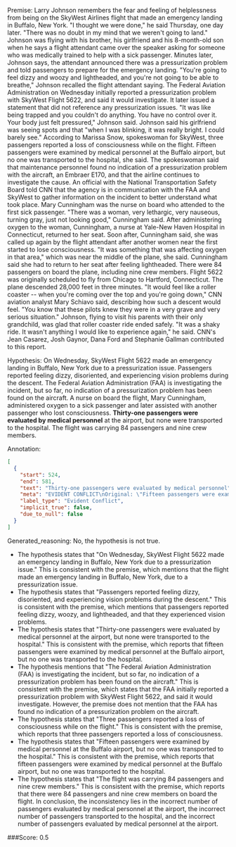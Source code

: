 
Premise:
Larry Johnson remembers the fear and feeling of helplessness from being on the SkyWest Airlines flight that made an emergency landing in Buffalo, New York. "I thought we were done," he said Thursday, one day later. "There was no doubt in my mind that we weren't going to land." Johnson was flying with his brother, his girlfriend and his 8-month-old son when he says a flight attendant came over the speaker asking for someone who was medically trained to help with a sick passenger. Minutes later, Johnson says, the attendant announced there was a pressurization problem and told passengers to prepare for the emergency landing. "You're going to feel dizzy and woozy and lightheaded, and you're not going to be able to breathe," Johnson recalled the flight attendant saying. The Federal Aviation Administration on Wednesday initially reported a pressurization problem with SkyWest Flight 5622, and said it would investigate. It later issued a statement that did not reference any pressurization issues. "It was like being trapped and you couldn't do anything. You have no control over it. Your body just felt pressured," Johnson said. Johnson said his girlfriend was seeing spots and that "when I was blinking, it was really bright. I could barely see." According to Marissa Snow, spokeswoman for SkyWest, three passengers reported a loss of consciousness while on the flight. Fifteen passengers were examined by medical personnel at the Buffalo airport, but no one was transported to the hospital, she said. The spokeswoman said that maintenance personnel found no indication of a pressurization problem with the aircraft, an Embraer E170, and that the airline continues to investigate the cause. An official with the National Transportation Safety Board told CNN that the agency is in communication with the FAA and SkyWest to gather information on the incident to better understand what took place. Mary Cunningham was the nurse on board who attended to the first sick passenger. "There was a woman, very lethargic, very nauseous, turning gray, just not looking good," Cunningham said. After administering oxygen to the woman, Cunningham, a nurse at Yale-New Haven Hospital in Connecticut, returned to her seat. Soon after, Cunningham said, she was called up again by the flight attendant after another women near the first started to lose consciousness. "It was something that was affecting oxygen in that area," which was near the middle of the plane, she said. Cunningham said she had to return to her seat after feeling lightheaded. There were 84 passengers on board the plane, including nine crew members. Flight 5622 was originally scheduled to fly from Chicago to Hartford, Connecticut. The plane descended 28,000 feet in three minutes. "It would feel like a roller coaster -- when you're coming over the top and you're going down," CNN aviation analyst Mary Schiavo said, describing how such a descent would feel. "You know that these pilots knew they were in a very grave and very serious situation." Johnson, flying to visit his parents with their only grandchild, was glad that roller coaster ride ended safely. "It was a shaky ride. It wasn't anything I would like to experience again," he said. CNN's Jean Casarez, Josh Gaynor, Dana Ford and Stephanie Gallman contributed to this report.


Hypothesis:
On Wednesday, SkyWest Flight 5622 made an emergency landing in Buffalo, New York due to a pressurization issue. Passengers reported feeling dizzy, disoriented, and experiencing vision problems during the descent. The Federal Aviation Administration (FAA) is investigating the incident, but so far, no indication of a pressurization problem has been found on the aircraft. A nurse on board the flight, Mary Cunningham, administered oxygen to a sick passenger and later assisted with another passenger who lost consciousness. **Thirty-one passengers were evaluated by medical personnel** at the airport, but none were transported to the hospital. The flight was carrying 84 passengers and nine crew members.

Annotation:
```json
[
  {
    "start": 524,
    "end": 581,
    "text": "Thirty-one passengers were evaluated by medical personnel",
    "meta": "EVIDENT CONFLICT\nOriginal: \"Fifteen passengers were examined by medical personnel...\"\nGenerative: \"Thirty-one passengers were evaluated by medical personnel...\"",
    "label_type": "Evident Conflict",
    "implicit_true": false,
    "due_to_null": false
  }
]
```

Generated_reasoning:
No, the hypothesis is not true. 
- The hypothesis states that "On Wednesday, SkyWest Flight 5622 made an emergency landing in Buffalo, New York due to a pressurization issue." This is consistent with the premise, which mentions that the flight made an emergency landing in Buffalo, New York, due to a pressurization issue. 
- The hypothesis states that "Passengers reported feeling dizzy, disoriented, and experiencing vision problems during the descent." This is consistent with the premise, which mentions that passengers reported feeling dizzy, woozy, and lightheaded, and that they experienced vision problems. 
- The hypothesis states that "Thirty-one passengers were evaluated by medical personnel at the airport, but none were transported to the hospital." This is consistent with the premise, which reports that fifteen passengers were examined by medical personnel at the Buffalo airport, but no one was transported to the hospital. 
- The hypothesis mentions that "The Federal Aviation Administration (FAA) is investigating the incident, but so far, no indication of a pressurization problem has been found on the aircraft." This is consistent with the premise, which states that the FAA initially reported a pressurization problem with SkyWest Flight 5622, and said it would investigate. However, the premise does not mention that the FAA has found no indication of a pressurization problem on the aircraft. 
- The hypothesis states that "Three passengers reported a loss of consciousness while on the flight." This is consistent with the premise, which reports that three passengers reported a loss of consciousness. 
- The hypothesis states that "Fifteen passengers were examined by medical personnel at the Buffalo airport, but no one was transported to the hospital." This is consistent with the premise, which reports that fifteen passengers were examined by medical personnel at the Buffalo airport, but no one was transported to the hospital. 
- The hypothesis states that "The flight was carrying 84 passengers and nine crew members." This is consistent with the premise, which reports that there were 84 passengers and nine crew members on board the flight. In conclusion, the inconsistency lies in the incorrect number of passengers evaluated by medical personnel at the airport, the incorrect number of passengers transported to the hospital, and the incorrect number of passengers evaluated by medical personnel at the airport.

###Score:
0.5
